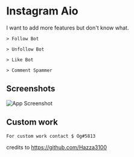 
# Instagram Aio

I want to add more features but don't know what.

```> Follow Bot```

```> Unfollow Bot```

```> Like Bot```

```> Comment Spammer```


## Screenshots

![App Screenshot](https://raw.githubusercontent.com/ahmednore/Instagram-Aio/main/ig_aio.png)



## Custom work

```For custom work contact $ Og#5813```


credits to https://github.com/Hazza3100

